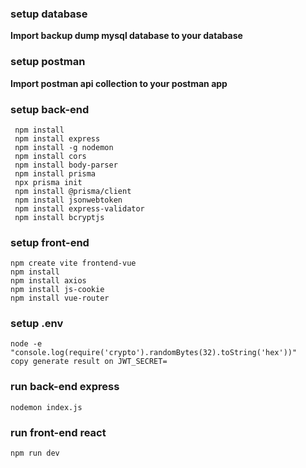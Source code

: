 ### setup database

**Import backup dump mysql database to your database**

### setup postman

**Import postman api collection to your postman app**

### setup back-end

```console
 npm install
 npm install express
 npm install -g nodemon
 npm install cors
 npm install body-parser
 npm install prisma
 npx prisma init
 npm install @prisma/client
 npm install jsonwebtoken
 npm install express-validator
 npm install bcryptjs
```

### setup front-end

```console
npm create vite frontend-vue
npm install
npm install axios
npm install js-cookie
npm install vue-router
```

### setup .env

```console
node -e "console.log(require('crypto').randomBytes(32).toString('hex'))"
copy generate result on JWT_SECRET=
```

### run back-end express

```console
nodemon index.js
```

### run front-end react

```console
npm run dev
```
